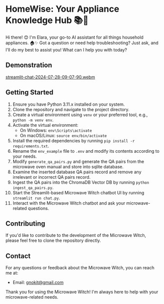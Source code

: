 # HomeWise: Your Appliance Knowledge Hub 📚🔧

Hi there! 😊 I'm Elara, your go-to AI assistant for all things household appliances.
🏠✨ Got a question or need help troubleshooting? Just ask, and I'll do my best to assist you! What can I help you with today?

## Demonstration
[streamlit-chat-2024-07-28-09-07-90.webm](https://github.com/user-attachments/assets/13ebd738-21dc-4bc3-b3c8-94d6df046191)

## Getting Started

1. Ensure you have Python 3.11.x installed on your system.
2. Clone the repository and navigate to the project directory.
3. Create a virtual environment using `venv` or your preferred tool, e.g., `python -m venv env`.
4. Activate the virtual environment:
   - On Windows: `env\Scripts\activate`
   - On macOS/Linux: `source env/bin/activate`
5. Install the required dependencies by running `pip install -r requirements.txt`.
6. Rename the `env_example` file to `.env` and modify its contents according to your needs.
7. Modify `generate_qa_pairs.py` and generate the QA pairs from the microwave oven manual and store into sqlite database.
8. Examine the inserted database QA pairs record and remove any irrelevant or incorrect QA pairs record.
9. Ingest the QA pairs into the ChromaDB Vector DB by running `python ingest_qa_pairs.py`.
10. Start the Streamlit-based Microwave Witch chatbot UI by running `streamlit run chat.py`.
11. Interact with the Microwave Witch chatbot and ask your microwave-related questions.

## Contributing

If you'd like to contribute to the development of the Microwave Witch, please feel free to clone the repository directly.

## Contact

For any questions or feedback about the Microwave Witch, you can reach me at:

- Email: gnokit@gmail.com

Thank you for using the Microwave Witch! I'm always here to help with your microwave-related needs.
